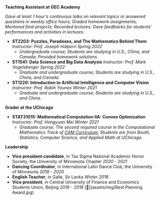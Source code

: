 **Teaching Assistant at GEC Academy**

*Gave at least 1 hour's continuous talks on relevant topics or answered questions in weekly office hours; Graded homework assignments; Mentored final projects; Recorded lectures; Gave feedbacks for students' performances and activities in lectures.*
* **ST2203: Puzzles, Paradoxes, and The Mathematics Behind Them** *Instructor: Prof. Joseph Halpern     Spring 2022*
  * *Undergraduate course; Students are studying in U.S., China, and Canada; Provided homework solutions.*
* **ST1541: Data Science and Big Data Analysis** *Instructor: Prof. Mark Vogelsberger     Spring 2022*
  * *Graduate and undergraduate course; Students are studying in U.S., China, and Canada.*
* **ST1220: Introduction to Artificial Intelligence and Computer Vision** *Instructor: Prof. Rabih Younes     Winter 2021*
  * *Graduate and undergraduate course; Students are studying in U.S., and China.*

**Grader at the UChicago**
* **STAT31015: Mathematical Computation IIA: Convex Optimization** *Instructor: Prof. Hongyuan Mei     Winter 2021*
  * *Graduate course; The second required course in the Computational Mathematics Track of [CAM Curriculum](https://voices.uchicago.edu/cammasters/course-offerings/#caam31015); Students are from Booth, Statistics, Computer Science, and Applied Math at UChicago.*

**Leadership**
* **Vice president candidate**, in Tau Sigma National Academic Honor Society, the University of Minnesota Chapter *2020 - 2021*
* **Dancing Coordinator**, in International Latin Dance Club, the University of Minnesota *2019 - 2020*
* **English Teacher**, in Galle, Sir Lanka *Winter 2018*
* **Vice president**, in Central University of Finance and Economics Students Union, Beijing *2016 - 2018* [📄](assets/img/Best Planning Award.jpg)
